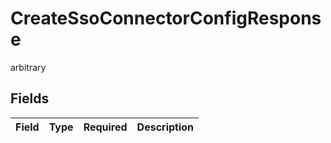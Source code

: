 # CreateSsoConnectorConfigResponse

arbitrary


## Fields

| Field       | Type        | Required    | Description |
| ----------- | ----------- | ----------- | ----------- |